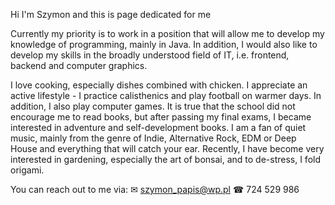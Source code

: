 Hi I'm Szymon and this is page dedicated for me 

Currently my priority is to work in a position that will allow me to develop my knowledge of programming, mainly in Java.
In addition, I would also like to develop my skills in the broadly understood field of IT, i.e. frontend, backend and computer graphics.

I love cooking, especially dishes combined with chicken. I appreciate an active lifestyle - I practice calisthenics and play football on warmer days.
In addition, I also play computer games. It is true that the school did not encourage me to read books, but after passing my final exams,
I became interested in adventure and self-development books. I am a fan of quiet music, mainly from the genre of Indie,
Alternative Rock, EDM or Deep House and everything that will catch your ear. Recently, I have become very interested in gardening,
especially the art of bonsai, and to de-stress, I fold origami.

You can reach out to me via:
✉ szymon_papis@wp.pl
☎ 724 529 986

<!---
Keboone/Keboone is a ✨ special ✨ repository because its `README.md` (this file) appears on your GitHub profile.
You can click the Preview link to take a look at your changes.
--->
